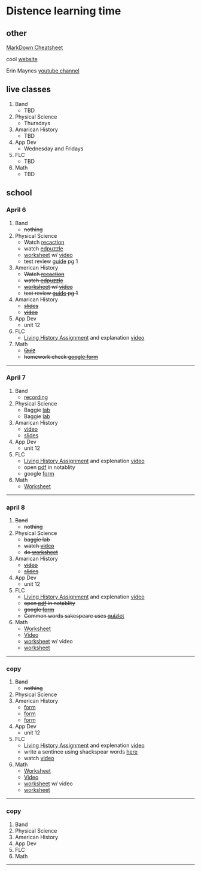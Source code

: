 # Distence learning time
## other
[MarkDown Cheatsheet](https://github.com/adam-p/markdown-here/wiki/Markdown-Cheatsheet "On Github")

cool [website](https://www.windows93.net "windows93")

Erin Maynes [youtube channel](https://www.youtube.com/channel/UCkH9EgsUJJhHA4SB_eg1g4g "youtube channel")

## live classes
1. Band
	* TBD
2. Physical Science
	* Thursdays
3. Amarican History
	* TBD
4. App Dev
	* Wednesday and Fridays
5. FLC
	* TBD
6. Math
	* TBD

## school
<!--### March 30th
---
1. Band
	* Clean Tuba due Apr 13
	* ~~[How to clean tuba Mouthpiece](https://www.youtube.com/watch?v=7haTc8lHSMc "video")~~
	* ~~[how to clean tuba](https://www.youtube.com/watch?v=nNdFQigLF40 "video")~~
2. Physical Science
	* ~~Physical/Chemical Properties Worksheet~~
3. Amarican History
	* ~~watch [video](https://uaschools.instructure.com/courses/4142/files/526293?module_item_id=147640 "video")~~
4. App Dev
	* ~~Unit 11~~
5. FLC
	* ~~fill out this google [form](https://forms.gle/f2ksj3mbQSiCeezr7 "form")~~
6. Math
	* ~~fill out this google [form](https://forms.gle/DBrLsqj1fsx6jG6u5 "form")~~
---

### march 31st
1. Band
	* ~~Nothing~~
2. Physical Science
	* ~~Check ansers w/ [this](https://drive.google.com/open?id=1m3NzL-KOk2AVp8Jw0_QLy5Bz0aQ2UYhN "video")~~
	* ~~Watch this [video](https://youtu.be/tsI9c_SIJbI "video")~~
	* ~~Do This [Worksheet](https://drive.google.com/file/d/0B7GiQq4i5D4oUGxCd2JxOWlwNy1WWTJrVUJObVBzSWJlUy1v/view?usp=sharing "worksheet")~~
	* ~~Take [Cornell Notes capter 15 section 2](https://docs.google.com/document/d/1WgLsIp7j9Ko7zOVGVOS7zw0Vnm65jhWX8EEB43JgDbo/edit?usp=sharing "worksheet")~~
	* Quiz friday [quizlet](https://docs.google.com/document/d/1WgLsIp7j9Ko7zOVGVOS7zw0Vnm65jhWX8EEB43JgDbo/edit?usp=sharing "quizlet")
3. Amarican History
	* ~~Watch this [video](https://uaschools.instructure.com/courses/4142/files/526494/download?download_frd=1 "video")~~
	* Unit review questions [submission](https://uaschools.instructure.com/courses/4142/assignments/35139 "assignment")
4. App Dev
	* ~~unit 11 [study guide](https://drive.google.com/file/d/1QY0W9hgQeK4SDf5k26d6eJmmNAsLjs2n/view?usp=sharing "worksheet")~~
	* unit 1-10 [review](https://uaschools.instructure.com/courses/4319/quizzes/16216?module_item_id=137064 "assignment")
5. FLC
	* work on quarter 3 reflection [paragraphs](https://docs.google.com/document/d/1M39coHZykgvD2H88vC1CFOBgE5Anl6TWf4euQmcm1v8/edit?usp=sharing "assignment")
6. Math
	* ~~Watch Quadratic Formula [video]()~~
	* ~~The 3 [questions](https://www.yumpu.com/en/document/read/43224976/134-hw-quadratic-formula-worksheet-intropdf "worksheet")~~
---

### April 1
1. Band
	* ~~Nothing~~
2. Physical Science
	* ~~Check ansers [here](https://drive.google.com/file/d/1PAOpVmu2YlxkYRkkTv-ENVBQJJoN-Y0f/view?usp=sharing "video")~~
	* ~~Watch [video](https://drive.google.com/file/d/1CYBvoTZeOJ-jB9GCL8NBwQHJzE-Tuyvy/view?usp=sharing "video")~~
	* ~~do [worksheet](https://docs.google.com/document/d/1JM0MNihQiPBBGkQ2Bp91SPQRIVgN9JuXH_LSsH7NhgU/edit?usp=sharing "worksheet")~~
3. Amarican History
	* Unit review questions [submission](https://uaschools.instructure.com/courses/4142/assignments/35139 "assignment")
4. App Dev
	* ~~unit 1-10 review repetable [quiz](https://uaschools.instructure.com/courses/4319/quizzes/16216 "quiz")~~
5. FLC
	* work on quarter 3 reflection [paragraphs](https://docs.google.com/document/d/1M39coHZykgvD2H88vC1CFOBgE5Anl6TWf4euQmcm1v8/edit?usp=sharing "assignment")
6. Math
	* ~~worksheet~~
---

### April 2
1. Band
	* ~~Nothing~~
2. Physical Science
	* ~~live class at [9:15](https://zoom.us/j/263847054?pwd=eDFYK0tiV1BzRk5zVG5oYnpqNGpTQT09 "zoom url")~~
	* ~~[lab](https://uaschools.schoology.com/assignments/2423925939/info "assignment")~~
3. Amarican History
	* Unit review questions [submission](https://uaschools.instructure.com/courses/4142/assignments/35139 "assignment")
4. App Dev
	* unit 12
5. FLC
	* work on quarter 3 reflection [paragraphs](https://docs.google.com/document/d/1M39coHZykgvD2H88vC1CFOBgE5Anl6TWf4euQmcm1v8/edit?usp=sharing "assignment")
6. Math
	* [video](https://www.youtube.com/channel/UCkH9EgsUJJhHA4SB_eg1g4g "youtube channel")
---

### April 3
1. Band
	* ~~nothing~~
2. Physical Science
	* ~~turn in [lab](https://uaschools.schoology.com/assignments/2423925939/info "assignment")~~
	* ~~Ring of Truth [EdPuzzle](https://edpuzzle.com/assignments/5e7fa60cbf973d3f0f6722b1/watch "edpuzzle")~~
3. Amarican History
	* Unit review questions [submission](https://uaschools.instructure.com/courses/4142/assignments/35139 "assignment")
4. App Dev
	* unit 12
5. FLC
	* work on quarter 3 reflection [paragraphs](https://docs.google.com/document/d/1M39coHZykgvD2H88vC1CFOBgE5Anl6TWf4euQmcm1v8/edit?usp=sharing "assignment")
6. Math
--->

### April 6
1. Band
	* ~~nothing~~
2. Physical Science
	* Watch [recaction](https://drive.google.com/file/d/17bhlnKGsFQdh0IvRqZBunVCgnj3RDhug/view?usp=sharing "video")
	* watch [edpuzzle](https://edpuzzle.com/assignments/5e7fa798cc61b53eecb6878c/watch "video")
	* [worksheet](https://drive.google.com/file/d/0B7GiQq4i5D4oMTBWd3lMelNZd3ZXNksxaEZEb0xtaVlUbEZF/view?usp=sharing "worksheet") w/ [video](https://drive.google.com/file/d/1gmtn2OdVCtXnv9oIKM-rDZUxgV4OdVZl/view?usp=sharing	"video")
	* test review [guide](https://docs.google.com/document/d/1cg2PTBjjFzHnfGVfd-Ibj-uvHX7bQ6pu1mRwvdbkuOc/edit?usp=sharing) pg 1
3. American History
	* ~~Watch [recaction](https://drive.google.com/file/d/17bhlnKGsFQdh0IvRqZBunVCgnj3RDhug/view?usp=sharing "video")~~
	* ~~watch [edpuzzle](https://edpuzzle.com/assignments/5e7fa798cc61b53eecb6878c/watch "video")~~
	* ~~[worksheet](https://drive.google.com/file/d/0B7GiQq4i5D4oMTBWd3lMelNZd3ZXNksxaEZEb0xtaVlUbEZF/view?usp=sharing "worksheet") w/ [video](https://drive.google.com/file/d/1gmtn2OdVCtXnv9oIKM-rDZUxgV4OdVZl/view?usp=sharing	"video")~~
	* ~~test review [guide](https://docs.google.com/document/d/1cg2PTBjjFzHnfGVfd-Ibj-uvHX7bQ6pu1mRwvdbkuOc/edit?usp=sharing) pg 1~~
3. Amarican History
	* ~~[slides](https://docs.google.com/presentation/d/1G94DsXyJnMZr0y1HmjSjc0Kn9K5vc9n-PhWRKk-w-F0/edit "slides")~~
	* ~~[video](https://uaschools.instructure.com/courses/4142/files/547098/download?download_frd=1 "video")~~
4. App Dev
	* unit 12
5. FLC
	* [Living History Assignment](https://docs.google.com/document/d/11jD9VHEqSwqH2QCQoHfrpBoxxZP7U-Ws6MibRzlSglg/edit?usp=sharing "assignment") and explanation [video](https://uaschools.schoology.com/system/files/attachments/files/m/202004/course/2150433587/Living_History_assignment_explained__5e87dea2d54d3.mp4 "video")
6. Math
	* ~~[Quiz](https://uaschools.schoology.com/course/2153651015/assessments/2448608327 "QUIZ")~~
	* ~~homework check [google form](https://docs.google.com/forms/d/e/1FAIpQLScvVXsmNq2_p5EedrV3IjqgxugIFT7RXC1-ivFL_NcX-x0K_Q/viewform?usp=sf_link "form")~~
---

### April 7
1. Band
	* [recording](https://uaschools.instructure.com/courses/6067/assignments/36502 "assigment")
2. Physical Science
	* Baggie [lab](https://drive.google.com/file/d/0B7GiQq4i5D4odUI3UmprbWczRUw4a0pTZVNwYjc5Wlo2ckVn/view?usp=sharing "worksheet")
	* Baggie [lab](https://drive.google.com/file/d/13-FkNonU3kw9zxnUF13IaHJSvZ936SyT/view?usp=sharing "video")
3. Amarican History
	* [video](https://uaschools.instructure.com/courses/4142/files/549826/download?wrap=1 "video")
	* [slides](https://docs.google.com/presentation/d/1G94DsXyJnMZr0y1HmjSjc0Kn9K5vc9n-PhWRKk-w-F0/edit "slides")
4. App Dev
	* unit 12
5. FLC
	* [Living History Assignment](https://docs.google.com/document/d/11jD9VHEqSwqH2QCQoHfrpBoxxZP7U-Ws6MibRzlSglg/edit?usp=sharing "assignment") and explenation [video](https://uaschools.schoology.com/system/files/attachments/files/m/202004/course/2150433587/Living_History_assignment_explained__5e87dea2d54d3.mp4 "video")
	* open [pdf](https://uaschools.schoology.com/system/files/attachments/files/m/202004/course/2150433587/Shakespeare_background_article_5e87dea2a4fd5.pdf "worksheet") in notablity
	* google [form](https://forms.gle/EDWP6j66QgCVmbQ39 "form")
6. Math
	* [Worksheet](https://uaschools.schoology.com/system/files/attachments/files/m/202004/course/2153651014/Section_9.1_Day_3_HW_WKST_5e8a41ee6435c.pdf "worksheet")
---

### april 8
1. ~~Band~~
	* ~~nothing~~
2. Physical Science
	* ~~baggie lab~~
	* ~~watch [video](https://drive.google.com/file/d/1CYBvoTZeOJ-jB9GCL8NBwQHJzE-Tuyvy/view?usp=sharing "video")~~
	* ~~do [worksheet]( https://docs.google.com/document/d/1JM0MNihQiPBBGkQ2Bp91SPQRIVgN9JuXH_LSsH7NhgU/edit?usp=sharing "worksheet")~~
3. Amarican History
	* ~~[video](https://uaschools.instructure.com/courses/4142/files/549826/download?wrap=1 "video")~~
	* ~~[slides](https://docs.google.com/presentation/d/1G94DsXyJnMZr0y1HmjSjc0Kn9K5vc9n-PhWRKk-w-F0/edit "slides")~~
4. App Dev
	* unit 12
5. FLC
	* [Living History Assignment](https://docs.google.com/document/d/1DlKIg8xD59uRZt5i9yHmZ1twUypEbCyTZlmouw9rD7Q/editb "assignment") and explenation [video](https://uaschools.schoology.com/system/files/attachments/files/m/202004/course/2150433587/Living_History_assignment_explained__5e87dea2d54d3.mp4 "video")
	* ~~open [pdf](https://uaschools.schoology.com/system/files/attachments/files/m/202004/course/2150433587/Shakespeare_background_article_5e87dea2a4fd5.pdf "worksheet") in notablity~~
	* ~~google [form](https://forms.gle/EDWP6j66QgCVmbQ39 "form")~~
	* ~~Common words sakespeare uses [quizlet](https://quizlet.com/_6emoag?x=1jqt&i=13lg3c "quizlet")~~
6. Math
	* [Worksheet](https://uaschools.schoology.com/system/files/attachments/files/m/202004/course/2153651014/Section_9.1_Day_3_HW_WKST_5e8a41ee6435c.pdf "worksheet")
	* [Video](https://www.youtube.com/watch?v=Ne4pYsNhbm0 "video")
	* [worksheet](https://uaschools.schoology.com/system/files/attachments/files/m/202004/course/2153651014/Algebra_Section_9.2_Day_1_5e8cead80548d.pdf "worksheet") w/ video
	* [worksheet](https://uaschools.schoology.com/system/files/attachments/files/m/202004/course/2153651014/Algebra_Section_9.2_Day_1_HW_WKST_5e8ced00393eb.pdf "worksheet")
---

### copy
1. ~~Band~~
	* ~~nothing~~
2. Physical Science
3. American History
	* [form](https://forms.gle/4XiGqJpdCYFq8wet5 "form")
	* [form](https://forms.gle/oXNeiauDDi1gp6CH9 "form")
	* [form](https://forms.gle/Rddb7nGnWw7tuNnV8 "form")
4. App Dev
	* unit 12
5. FLC
	* [Living History Assignment](https://docs.google.com/document/d/1DlKIg8xD59uRZt5i9yHmZ1twUypEbCyTZlmouw9rD7Q/editb "assignment") and explenation [video](https://uaschools.schoology.com/system/files/attachments/files/m/202004/course/2150433587/Living_History_assignment_explained__5e87dea2d54d3.mp4 "video")
	* write a sentince using shackspear words [here](https://uaschools.schoology.com/course/2150433587/materials/discussion/view/2446248128 "assimentn ")
	* watch [video](https://uaschools.schoology.com/course/2150433587/materials/gp/2446248136 "video")
6. Math
	* [Worksheet](https://uaschools.schoology.com/system/files/attachments/files/m/202004/course/2153651014/Section_9.1_Day_3_HW_WKST_5e8a41ee6435c.pdf "worksheet")
	* [Video](https://www.youtube.com/watch?v=Ne4pYsNhbm0 "video")
	* [worksheet](https://uaschools.schoology.com/system/files/attachments/files/m/202004/course/2153651014/Algebra_Section_9.2_Day_1_5e8cead80548d.pdf "worksheet") w/ video
	* [worksheet](https://uaschools.schoology.com/system/files/attachments/files/m/202004/course/2153651014/Algebra_Section_9.2_Day_1_HW_WKST_5e8ced00393eb.pdf "worksheet")
---

### copy
1. Band
2. Physical Science
3. American History
4. App Dev
5. FLC
6. Math
---
